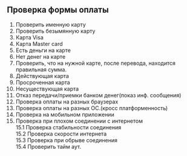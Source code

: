 
## Проверка формы оплаты ##
1. Проверить именную карту  
2. Проверить безымянную карту  
3. Карта Visa  
4. Карта Master card  
5. Есть деньги на карте  
6. Нет денег на карте  
7. Проверить, что на нужной карте, после перевода, находится правильная сумма.  
8. Действующая карта  
9. Просроченная карта  
10. Несуществующая карта  
11. Отказ передачи/приемки банком денег(показ инф. сообщения)  
12. Проверка оплаты на разных браузерах  
13. Проверка оплаты на разных ОС.(кросс платформенность)  
14. Проверка на мобильном приложении  
15. Проверка при плохом соединении с интернетом  
15.1 Проверка стабильности соединения  
15.2 Проверка скорости интернета  
15.3 Проверка при обрыве соединения  
15.4 Проверить тайм аут.
